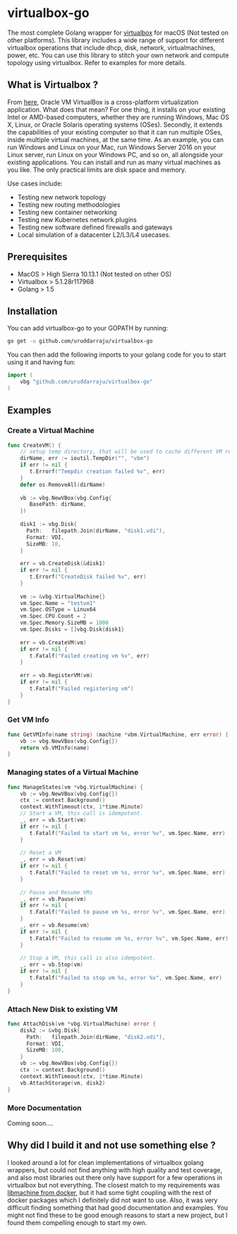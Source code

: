 
# virtualbox-go
The most complete Golang wrapper for [virtualbox](https://www.virtualbox.org/) for macOS (Not tested on other platforms).  This library includes a wide range of support for different virtualbox operations that include dhcp, disk, network, virtualmachines, power, etc. You can use this library to stitch your own network and compute topology using virtualbox. Refer to examples for more details.

## What is Virtualbox ?
From [here](https://www.virtualbox.org/manual/ch01.html), Oracle VM VirtualBox is a cross-platform virtualization application. What does that mean? For one thing, it installs on your existing Intel or AMD-based computers, whether they are running Windows, Mac OS X, Linux, or Oracle Solaris operating systems (OSes). Secondly, it extends the capabilities of your existing computer so that it can run multiple OSes, inside multiple virtual machines, at the same time. As an example, you can run Windows and Linux on your Mac, run Windows Server 2016 on your Linux server, run Linux on your Windows PC, and so on, all alongside your existing applications. You can install and run as many virtual machines as you like. The only practical limits are disk space and memory.

Use cases include:

 - Testing new network topology
 - Testing new routing methodologies
 - Testing new container networking
 - Testing new Kubernetes network plugins
 - Testing new software defined firewalls and gateways
 - Local simulation of a datacenter L2/L3/L4 usecases.

## Prerequisites

 - MacOS > High Sierra 10.13.1 (Not tested on other OS)
 - Virtualbox > 5.1.28r117968
 - Golang > 1.5

## Installation
You can add virtualbox-go to your GOPATH by running:
```bash
go get -u github.com/uruddarraju/virtualbox-go
```
You can then add the following imports to your golang code for you to start using it and having fun:
```go
import (
    vbg "github.com/uruddarraju/virtualbox-go"
)
```

## Examples

### Create a Virtual Machine
```go
func CreateVM() {
    // setup temp directory, that will be used to cache different VM related files during the creation of the VM.
    dirName, err := ioutil.TempDir("", "vbm")  
    if err != nil {  
       t.Errorf("Tempdir creation failed %v", err)  
    }
    defer os.RemoveAll(dirName)  
      
    vb := vbg.NewVBox(vbg.Config{  
       BasePath: dirName,  
    })  
      
    disk1 := vbg.Disk{  
      Path:   filepath.Join(dirName, "disk1.vdi"),  
      Format: VDI,  
      SizeMB: 10,  
    }  
      
    err = vb.CreateDisk(&disk1)  
    if err != nil {  
       t.Errorf("CreateDisk failed %v", err)  
    }  
      
    vm := &vbg.VirtualMachine{}  
    vm.Spec.Name = "testvm1"  
    vm.Spec.OSType = Linux64  
    vm.Spec.CPU.Count = 2  
    vm.Spec.Memory.SizeMB = 1000  
    vm.Spec.Disks = []vbg.Disk{disk1}  
      
    err = vb.CreateVM(vm)  
    if err != nil {  
       t.Fatalf("Failed creating vm %v", err)  
    }  
      
    err = vb.RegisterVM(vm)  
    if err != nil {  
       t.Fatalf("Failed registering vm")  
    }
}
```

### Get VM Info
```go
func GetVMInfo(name string) (machine *vbm.VirtualMachine, err error) {
    vb := vbg.NewVBox(vbg.Config{})
    return vb.VMInfo(name)
}
```

### Managing states of a Virtual Machine
```go
func ManageStates(vm *vbg.VirtualMachine) {
    vb := vbg.NewVBox(vbg.Config{})
    ctx := context.Background()  
    context.WithTimeout(ctx, 1*time.Minute)
    // Start a VM, this call is idempotent.
    _, err = vb.Start(vm)  
    if err != nil {  
       t.Fatalf("Failed to start vm %s, error %v", vm.Spec.Name, err)  
    }  
    
    // Reset a VM
    _, err = vb.Reset(vm)  
    if err != nil {  
       t.Fatalf("Failed to reset vm %s, error %v", vm.Spec.Name, err)  
    }
    
    // Pause and Resume VMs
    _, err = vb.Pause(vm)  
    if err != nil {  
       t.Fatalf("Failed to pause vm %s, error %v", vm.Spec.Name, err)  
    }
    _, err = vb.Resume(vm)  
    if err != nil {  
       t.Fatalf("Failed to resume vm %s, error %v", vm.Spec.Name, err)  
    }
    
    // Stop a VM, this call is also idempotent.
    _, err = vb.Stop(vm)  
    if err != nil {  
       t.Fatalf("Failed to stop vm %s, error %v", vm.Spec.Name, err)  
    }
}
```

### Attach New Disk to existing VM
```go
func AttachDisk(vm *vbg.VirtualMachine) error {
    disk2 := &vbg.Disk{  
      Path:   filepath.Join(dirName, "disk2.vdi"),  
      Format: VDI,  
      SizeMB: 100,  
    }  
    vb := vbg.NewVBox(vbg.Config{})
    ctx := context.Background()  
    context.WithTimeout(ctx, 1*time.Minute)
    vb.AttachStorage(vm, disk2)
}
```

### More Documentation
Coming soon....  

## Why did I build it and not use something else ?
I looked around a lot for clean implementations of virtualbox golang wrappers, but could not find anything with high quality and test coverage, and also most libraries out there only have support for a few operations in virtualbox but not everything. The closest match to my requirements was [libmachine from docker](https://github.com/docker/machine/tree/master/libmachine), but it had some tight coupling with the rest of docker packages which I definitely did not want to use. Also, it was very difficult finding something that had good documentation and examples. You might not find these to be good enough reasons to start a new project, but I found them compelling enough to start my own. 